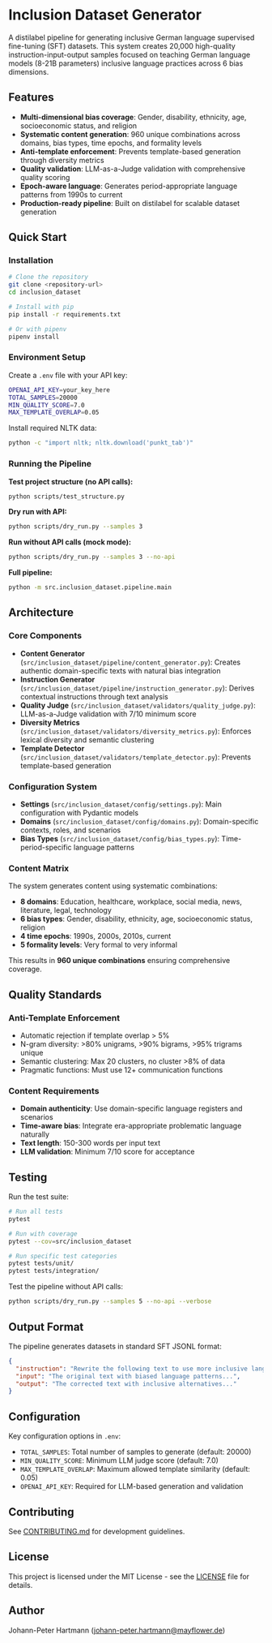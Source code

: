 # Inclusion Dataset Generator

A distilabel pipeline for generating inclusive German language supervised fine-tuning (SFT) datasets. This system creates 20,000 high-quality instruction-input-output samples focused on teaching German language models (8-21B parameters) inclusive language practices across 6 bias dimensions.

## Features

- **Multi-dimensional bias coverage**: Gender, disability, ethnicity, age, socioeconomic status, and religion
- **Systematic content generation**: 960 unique combinations across domains, bias types, time epochs, and formality levels
- **Anti-template enforcement**: Prevents template-based generation through diversity metrics
- **Quality validation**: LLM-as-a-Judge validation with comprehensive quality scoring
- **Epoch-aware language**: Generates period-appropriate language patterns from 1990s to current
- **Production-ready pipeline**: Built on distilabel for scalable dataset generation

## Quick Start

### Installation

```bash
# Clone the repository
git clone <repository-url>
cd inclusion_dataset

# Install with pip
pip install -r requirements.txt

# Or with pipenv
pipenv install
```

### Environment Setup

Create a `.env` file with your API key:

```bash
OPENAI_API_KEY=your_key_here
TOTAL_SAMPLES=20000
MIN_QUALITY_SCORE=7.0
MAX_TEMPLATE_OVERLAP=0.05
```

Install required NLTK data:

```bash
python -c "import nltk; nltk.download('punkt_tab')"
```

### Running the Pipeline

**Test project structure (no API calls):**
```bash
python scripts/test_structure.py
```

**Dry run with API:**
```bash
python scripts/dry_run.py --samples 3
```

**Run without API calls (mock mode):**
```bash
python scripts/dry_run.py --samples 3 --no-api
```

**Full pipeline:**
```bash
python -m src.inclusion_dataset.pipeline.main
```

## Architecture

### Core Components

- **Content Generator** (`src/inclusion_dataset/pipeline/content_generator.py`): Creates authentic domain-specific texts with natural bias integration
- **Instruction Generator** (`src/inclusion_dataset/pipeline/instruction_generator.py`): Derives contextual instructions through text analysis
- **Quality Judge** (`src/inclusion_dataset/validators/quality_judge.py`): LLM-as-a-Judge validation with 7/10 minimum score
- **Diversity Metrics** (`src/inclusion_dataset/validators/diversity_metrics.py`): Enforces lexical diversity and semantic clustering
- **Template Detector** (`src/inclusion_dataset/validators/template_detector.py`): Prevents template-based generation

### Configuration System

- **Settings** (`src/inclusion_dataset/config/settings.py`): Main configuration with Pydantic models
- **Domains** (`src/inclusion_dataset/config/domains.py`): Domain-specific contexts, roles, and scenarios
- **Bias Types** (`src/inclusion_dataset/config/bias_types.py`): Time-period-specific language patterns

### Content Matrix

The system generates content using systematic combinations:
- **8 domains**: Education, healthcare, workplace, social media, news, literature, legal, technology
- **6 bias types**: Gender, disability, ethnicity, age, socioeconomic status, religion
- **4 time epochs**: 1990s, 2000s, 2010s, current
- **5 formality levels**: Very formal to very informal

This results in **960 unique combinations** ensuring comprehensive coverage.

## Quality Standards

### Anti-Template Enforcement
- Automatic rejection if template overlap > 5%
- N-gram diversity: >80% unigrams, >90% bigrams, >95% trigrams unique
- Semantic clustering: Max 20 clusters, no cluster >8% of data
- Pragmatic functions: Must use 12+ communication functions

### Content Requirements
- **Domain authenticity**: Use domain-specific language registers and scenarios
- **Time-aware bias**: Integrate era-appropriate problematic language naturally
- **Text length**: 150-300 words per input text
- **LLM validation**: Minimum 7/10 score for acceptance

## Testing

Run the test suite:

```bash
# Run all tests
pytest

# Run with coverage
pytest --cov=src/inclusion_dataset

# Run specific test categories
pytest tests/unit/
pytest tests/integration/
```

Test the pipeline without API calls:

```bash
python scripts/dry_run.py --samples 5 --no-api --verbose
```

## Output Format

The pipeline generates datasets in standard SFT JSONL format:

```json
{
  "instruction": "Rewrite the following text to use more inclusive language...",
  "input": "The original text with biased language patterns...",
  "output": "The corrected text with inclusive alternatives..."
}
```

## Configuration

Key configuration options in `.env`:

- `TOTAL_SAMPLES`: Total number of samples to generate (default: 20000)
- `MIN_QUALITY_SCORE`: Minimum LLM judge score (default: 7.0)
- `MAX_TEMPLATE_OVERLAP`: Maximum allowed template similarity (default: 0.05)
- `OPENAI_API_KEY`: Required for LLM-based generation and validation

## Contributing

See [CONTRIBUTING.md](CONTRIBUTING.md) for development guidelines.

## License

This project is licensed under the MIT License - see the [LICENSE](LICENSE) file for details.

## Author

Johann-Peter Hartmann (johann-peter.hartmann@mayflower.de)

